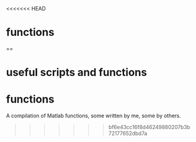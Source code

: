 <<<<<<< HEAD
# functions
==

useful scripts and functions
=======
functions
=========
A compilation of Matlab functions, some written by me, some by others.
>>>>>>> bf6e43cc16f8d46249880207b3b72177652dbd7a
